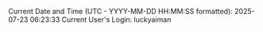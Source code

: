 Current Date and Time (UTC - YYYY-MM-DD HH:MM:SS formatted): 2025-07-23 06:23:33
Current User's Login: luckyaiman
